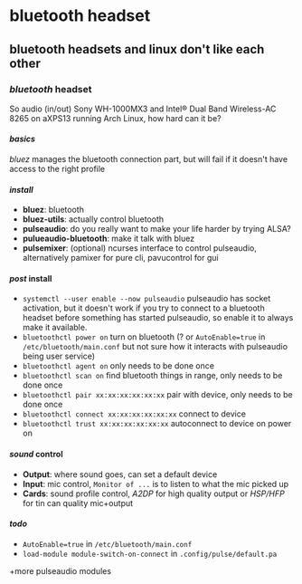 # bluetooth headset

## bluetooth headsets and linux don't like each other


### _bluetooth_ headset

So audio (in/out)
Sony WH-1000MX3 and Intel® Dual Band Wireless-AC 8265 on aXPS13
running Arch Linux, how hard can it be?

#### _basics_

_bluez_ manages the bluetooth connection part, but will fail if it doesn't have access to the right profile

#### _install_

- **bluez**: bluetooth
- **bluez-utils**: actually control bluetooth
- **pulseaudio**: do you really want to make your life harder by trying ALSA?
- **pulueaudio-bluetooth**: make it talk with bluez
- **pulsemixer**: (optional) ncurses interface to control pulseaudio,
  alternatively pamixer for pure cli, pavucontrol for gui

#### _post_ install

- `systemctl --user enable --now pulseaudio` pulseaudio has socket activation,
  but it doesn't work if you try to connect to a bluetooth headset before something has started pulseaudio,
  so enable it to always make it available.
- `bluetoothctl power on` turn on bluetooth
  (? or `AutoEnable=true` in `/etc/bluetooth/main.conf` but not sure how it interacts with pulseaudio being user service)
- `bluetoothctl agent on` only needs to be done once
- `bluetoothctl scan on` find bluetooth things in range, only needs to be done once
- `bluetoothctl pair xx:xx:xx:xx:xx:xx` pair with device, only needs to be done once
- `bluetoothctl connect xx:xx:xx:xx:xx:xx` connect to device
- `bluetoothctl trust xx:xx:xx:xx:xx:xx` autoconnect to device on power on

#### _sound_ control

- **Output**: where sound goes, can set a default device
- **Input**: mic control, `Monitor of ...` is to listen to what the mic picked up
- **Cards**: sound profile control, _A2DP_ for high quality output or _HSP/HFP_ for tin can quality mic+output

#### _todo_

- `AutoEnable=true` in `/etc/bluetooth/main.conf`
- `load-module module-switch-on-connect` in `.config/pulse/default.pa`

+more pulseaudio modules
